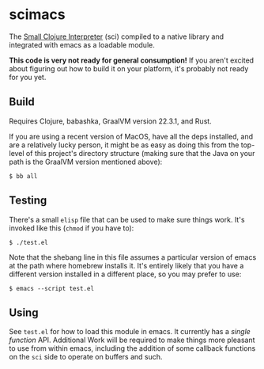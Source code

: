 # scimacs

The [Small Clojure Interpreter](https://github.com/babashka/sci) (sci)
compiled to a native library and integrated with emacs as a loadable
module.

**This code is very not ready for general consumption!** If you aren't
excited about figuring out how to build it on your platform, it's
probably not ready for you yet.

## Build

Requires Clojure, babashka, GraalVM version 22.3.1, and Rust.

If you are using a recent version of MacOS, have all the deps
installed, and are a relatively lucky person, it might be as easy as
doing this from the top-level of this project's directory structure
(making sure that the Java on your path is the GraalVM version
mentioned above):

``` shell
$ bb all
```

## Testing

There's a small `elisp` file that can be used to make sure things
work. It's invoked like this (`chmod` if you have to):

``` shell
$ ./test.el
```

Note that the shebang line in this file assumes a particular version
of emacs at the path where homebrew installs it. It's entirely likely
that you have a different version installed in a different place, so
you may prefer to use:

``` shell
$ emacs --script test.el
```

## Using

See `test.el` for how to load this module in emacs. It currently has a
_single function_ API. Additional Work will be required to make things
more pleasant to use from within emacs, including the addition of some
callback functions on the `sci` side to operate on buffers and such.
